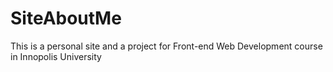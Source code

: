 # SiteAboutMe

This is a personal site and a project for Front-end Web Development course in Innopolis University
